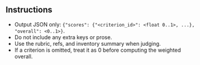 ## Instructions

- Output JSON only: `{"scores": {"<criterion_id>": <float 0..1>, ...}, "overall": <0..1>}`.
- Do not include any extra keys or prose.
- Use the rubric, refs, and inventory summary when judging.
- If a criterion is omitted, treat it as 0 before computing the weighted overall.

